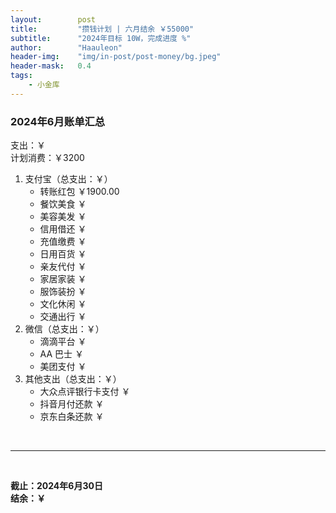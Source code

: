 ```yaml
---
layout:        post
title:         "攒钱计划 | 六月结余 ￥55000"
subtitle:      "2024年目标 10W，完成进度 %"
author:        "Haauleon"
header-img:    "img/in-post/post-money/bg.jpeg"
header-mask:   0.4
tags:
    - 小金库
---
```


### 2024年6月账单汇总             
支出：￥         
计划消费：￥3200        

1. 支付宝（总支出：￥）   
    - 转账红包 ￥1900.00   
    - 餐饮美食 ￥    
    - 美容美发 ￥     
    - 信用借还 ￥    
    - 充值缴费 ￥     
    - 日用百货 ￥      
    - 亲友代付 ￥     
    - 家居家装 ￥    
    - 服饰装扮 ￥    
    - 文化休闲 ￥    
    - 交通出行 ￥      
2. 微信（总支出：￥）      
    - 滴滴平台 ￥   
    - AA 巴士 ￥    
    - 美团支付 ￥       
3. 其他支出（总支出：￥）     
    - 大众点评银行卡支付 ￥    
    - 抖音月付还款 ￥    
    - 京东白条还款 ￥   

<br>

---

<br>

**截止：2024年6月30日**      
**结余：￥**        